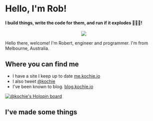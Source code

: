 # Hello, I'm Rob!
#### I build things, write the code for them, and run if it explodes 🚀💥💥! 

<!--
**kochie/kochie** is a ✨ _special_ ✨ repository because its `README.md` (this file) appears on your GitHub profile.

Here are some ideas to get you started:

- 🔭 I’m currently working on ...
- 🌱 I’m currently learning ...
- 👯 I’m looking to collaborate on ...
- 🤔 I’m looking for help with ...
- 💬 Ask me about ...
- 📫 How to reach me: ...
- 😄 Pronouns: ...
- ⚡ Fun fact: ...
-->

<p align="center">
 <img style="margin: 0 auto;" src="https://media.giphy.com/media/xT5LMw3kV3oopaAmWY/giphy.gif"></img>
</p>
Hello there, welcome! I'm Robert, engineer and programmer. I'm from Melbourne, Australia.

## Where you can find me
- I have a site I keep up to date [me.kochie.io](https://me.kochie.io)
- I also tweet [@kochie](https://twitter.com/kochie)
- I've been known to blog. [blog.kochie.io](https://blog.kochie.io)

[![@kochie's Holopin board](https://holopin.io/api/user/board?user=kochie)](https://holopin.io/@kochie)

## I've made some things


